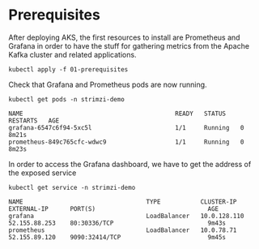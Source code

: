 # Prerequisites

After deploying AKS, the first resources to install are Prometheus and Grafana in order to have the stuff for gathering metrics from the Apache Kafka cluster and related applications.

```shell
kubectl apply -f 01-prerequisites
```

Check that Grafana and Prometheus pods are now running.

```shell
kubectl get pods -n strimzi-demo

NAME                                          READY   STATUS    RESTARTS   AGE
grafana-6547c6f94-5xc5l                       1/1     Running   0          8m21s
prometheus-849c765cfc-wdwc9                   1/1     Running   0          8m23s
```

In order to access the Grafana dashboard, we have to get the address of the exposed service

```shell
kubectl get service -n strimzi-demo

NAME                                  TYPE           CLUSTER-IP     EXTERNAL-IP      PORT(S)                               AGE
grafana                               LoadBalancer   10.0.128.110   52.155.88.253    80:30336/TCP                          9m43s
prometheus                            LoadBalancer   10.0.78.71     52.155.89.120    9090:32414/TCP                        9m45s
```